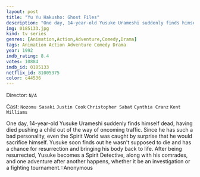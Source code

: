 ```yaml
---
layout: post
title: "Yu Yu Hakusho: Ghost Files"
description: "One day, 14-year-old Yusuke Urameshi suddenly finds himself dead, having died pushing a child out of the way of oncoming traffic. Since he has such a bad personality, even the Spirit World was caught by surprise that he would sacrifice himself. Yusuke soon finds out he wasn't supposed to die and has a chance for resurrection and bringing his body back to life. After being resurrected, Yusuke becomes a Spirit Detective, along with his com.."
img: 0185133.jpg
kind: tv series
genres: [Animation,Action,Adventure,Comedy,Drama]
tags: Animation Action Adventure Comedy Drama 
year: 1992
imdb_rating: 8.4
votes: 10884
imdb_id: 0185133
netflix_id: 81005375
color: c44536
---
```

Director: `N/A`  

Cast: `Nozomu Sasaki` `Justin Cook` `Christopher Sabat` `Cynthia Cranz` `Kent Williams` 

One day, 14-year-old Yusuke Urameshi suddenly finds himself dead, having died pushing a child out of the way of oncoming traffic. Since he has such a bad personality, even the Spirit World was caught by surprise that he would sacrifice himself. Yusuke soon finds out he wasn't supposed to die and has a chance for resurrection and bringing his body back to life. After being resurrected, Yusuke becomes a Spirit Detective, along with his comrades, and one adventure after another happens, whether it be an investigation or a fighting tournament.::Anonymous
